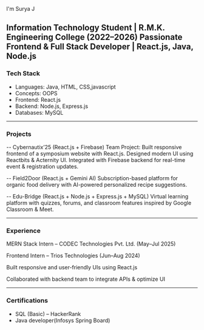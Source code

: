  I'm Surya J

 Information Technology Student | R.M.K. Engineering College (2022–2026)
 Passionate Frontend & Full Stack Developer | React.js,  Java, Node.js
---

###  Tech Stack
-  Languages: Java, HTML, CSS,javascript
-  Concepts:  OOPS
-  Frontend: React.js
-  Backend: Node.js, Express.js
-  Databases:  MySQL


---

###  Projects

-- Cybernautix’25 (React.js + Firebase)
Team Project: Built responsive frontend of a symposium website with React.js.
 Designed modern UI using Reactbits & Acternity UI.
 Integrated with Firebase backend for real-time event & registration updates.

-- Field2Door (React.js + Gemini AI)
Subscription-based platform for organic food delivery with AI-powered personalized recipe suggestions.

-- Edu-Bridge (React.js + Node.js + Express.js + MySQL)
Virtual learning platform with quizzes, forums, and classroom features inspired by Google Classroom & Meet.
  

---




###  Experience

MERN Stack Intern – CODEC Technologies Pvt. Ltd. (May–Jul 2025)

Frontend Intern – Trios Technologies (Jun–Aug 2024)

Built responsive and user-friendly UIs using React.js

Collaborated with backend team to integrate APIs & optimize UI

---

###  Certifications
- SQL (Basic) – HackerRank
- Java developer(Infosys Spring Board)
